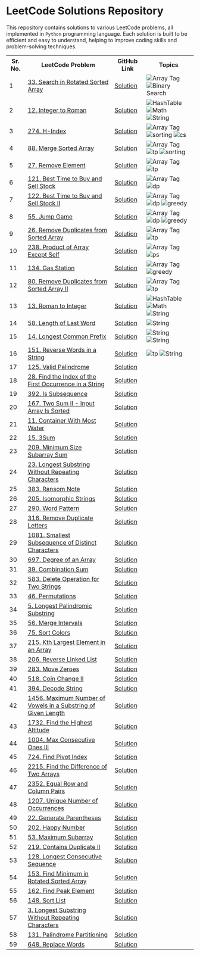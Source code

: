 # LeetCode Solutions Repository

This repository contains solutions to various LeetCode problems, all implemented in `Python` programming language. Each solution is built to be efficient and easy to understand, helping to improve coding skills and problem-solving techniques.

<table>
  <tr>
    <th>Sr. No.</th>
    <th>LeetCode Problem</th>
    <th>GitHub Link</th>
    <th>Topics</th>
  </tr>
  <tr>
    <td>1</td>
    <td><a href="https://leetcode.com/problems/search-in-rotated-sorted-array/">33. Search in Rotated Sorted Array</a></td>
    <td><a href="https://github.com/AnkitaMungalpara/Leetcode-Solutions/blob/main/33_Search_in_Rotated_Sorted_Array.py">Solution</a></td>
    <td>
      <img src="https://img.shields.io/badge/Array-blue" alt="Array Tag">
      <img src="https://img.shields.io/badge/Binary%20Search-brightgreen" alt="Binary Search">      
    </td>
  </tr>
  <tr>
    <td>2</td>
    <td><a href="https://leetcode.com/problems/integer-to-roman/">12. Integer to Roman</a></td>
    <td><a href="https://github.com/AnkitaMungalpara/Leetcode-Solutions/blob/main/12_Integer_to_Roman.py">Solution</a></td>
    <td>
       <img src="https://img.shields.io/badge/Hash Table-orange" alt="HashTable">
       <img src="https://img.shields.io/badge/Math-grey" alt="Math">
       <img src="https://img.shields.io/badge/String-green" alt="String">
    </td>
  </tr>
  <tr>
    <td>3</td>
    <td><a href="https://leetcode.com/problems/h-index/">274. H-Index</a></td>
    <td><a href="https://github.com/AnkitaMungalpara/Leetcode-Solutions/blob/main/274_H_Index.py">Solution</a></td>
    <td>
       <img src="https://img.shields.io/badge/Array-blue" alt="Array Tag">
       <img src="https://img.shields.io/badge/Sorting-inactive" alt="sorting">
       <img src="https://img.shields.io/badge/Counting Sort-purple" alt="cs">
    </td>
  </tr>
  <tr>
    <td>4</td>
    <td><a href="https://leetcode.com/problems/merge-sorted-array/">88. Merge Sorted Array</a></td>
    <td><a href="https://github.com/AnkitaMungalpara/Leetcode-Solutions/blob/main/88_Merge_Sorted_Array.py">Solution</a></td>
    <td>
       <img src="https://img.shields.io/badge/Array-blue" alt="Array Tag">
       <img src="https://img.shields.io/badge/Two Pointers-blueviolet" alt="tp">
       <img src="https://img.shields.io/badge/Sorting-inactive" alt="sorting">
    </td>
  </tr>
  <tr>
    <td>5</td>
    <td><a href="https://leetcode.com/problems/remove-element/">27. Remove Element</a></td>
    <td><a href="https://github.com/AnkitaMungalpara/Leetcode-Solutions/blob/main/27_Remove_Element.py">Solution</a></td>
    <td>
       <img src="https://img.shields.io/badge/Array-blue" alt="Array Tag">
       <img src="https://img.shields.io/badge/Two Pointers-blueviolet" alt="tp">
    </td>
  </tr>
  <tr>
    <td>6</td>
    <td><a href="https://leetcode.com/problems/best-time-to-buy-and-sell-stock">121. Best Time to Buy and Sell Stock</a></td>
    <td><a href="https://github.com/AnkitaMungalpara/Leetcode-Solutions/blob/main/121_Best_Time_to_Buy_and_Sell_Stock.py">Solution</a></td>
    <td>
       <img src="https://img.shields.io/badge/Array-blue" alt="Array Tag">
       <img src="https://img.shields.io/badge/Dynamic Programming-critical" alt="dp">
    </td>
  </tr>
  <tr>
    <td>7</td>
    <td><a href="https://leetcode.com/problems/best-time-to-buy-and-sell-stock-ii">122. Best Time to Buy and Sell Stock II</a></td>
    <td><a href="https://github.com/AnkitaMungalpara/Leetcode-Solutions/blob/main/122_Best_Time_to_Buy_and_Sell_Stock_II.py">Solution</a></td>
    <td>
       <img src="https://img.shields.io/badge/Array-blue" alt="Array Tag">
       <img src="https://img.shields.io/badge/Dynamic Programming-critical" alt="dp">
       <img src="https://img.shields.io/badge/Greedy-black" alt="greedy">
    </td>
  </tr>
  <tr>
    <td>8</td>
    <td><a href="https://leetcode.com/problems/jump-game/">55. Jump Game</a></td>
    <td><a href="https://github.com/AnkitaMungalpara/Leetcode-Solutions/blob/main/55_Jump_Game.py">Solution</a></td>
    <td>
       <img src="https://img.shields.io/badge/Array-blue" alt="Array Tag">
       <img src="https://img.shields.io/badge/Dynamic Programming-critical" alt="dp">
       <img src="https://img.shields.io/badge/Greedy-black" alt="greedy">
    </td>
  </tr>
  <tr>
    <td>9</td>
    <td><a href="https://leetcode.com/problems/remove-duplicates-from-sorted-array/">26. Remove Duplicates from Sorted Array</a></td>
    <td><a href="https://github.com/AnkitaMungalpara/Leetcode-Solutions/blob/main/26_Remove_Duplicates_from_Sorted_Array.py">Solution</a></td>
    <td>
       <img src="https://img.shields.io/badge/Array-blue" alt="Array Tag">
       <img src="https://img.shields.io/badge/Two Pointers-blueviolet" alt="tp">
    </td>
  </tr>
  <tr>
    <td>10</td>
    <td><a href="https://leetcode.com/problems/product-of-array-except-self/">238. Product of Array Except Self</a></td>
    <td><a href="https://github.com/AnkitaMungalpara/Leetcode-Solutions/blob/main/238_Product_of_Array_Except_Self.py">Solution</a></td>
    <td>
       <img src="https://img.shields.io/badge/Array-blue" alt="Array Tag">
       <img src="https://img.shields.io/badge/Prefix Sum-yellow" alt="ps">
    </td>
  </tr>
  <tr>
    <td>11</td>
    <td><a href="https://leetcode.com/problems/gas-station/">134. Gas Station</a></td>
    <td><a href="https://github.com/AnkitaMungalpara/Leetcode-Solutions/blob/main/134_Gas_Station.py">Solution</a></td>
    <td>
       <img src="https://img.shields.io/badge/Array-blue" alt="Array Tag">
       <img src="https://img.shields.io/badge/Greedy-black" alt="greedy">
    </td>
  </tr>
  <tr>
    <td>12</td>
    <td><a href="https://leetcode.com/problems/remove-duplicates-from-sorted-array-ii/">80. Remove Duplicates from Sorted Array II</a></td>
    <td><a href="https://github.com/AnkitaMungalpara/Leetcode-Solutions/blob/main/80_Remove_Duplicates_from_Sorted_Array_II.py">Solution</a></td>
    <td>
       <img src="https://img.shields.io/badge/Array-blue" alt="Array Tag">
       <img src="https://img.shields.io/badge/Two Pointers-blueviolet" alt="tp">
    </td>
  </tr>
  <tr>
    <td>13</td>
    <td><a href="https://leetcode.com/problems/roman-to-integer/">13. Roman to Integer</a></td>
    <td><a href="https://github.com/AnkitaMungalpara/Leetcode-Solutions/blob/main/13_Roman_to_Integer.py">Solution</a></td>
    <td>
       <img src="https://img.shields.io/badge/Hash Table-orange" alt="HashTable">
       <img src="https://img.shields.io/badge/Math-grey" alt="Math">
       <img src="https://img.shields.io/badge/String-green" alt="String">
    </td>
  </tr>
  <tr>
    <td>14</td>
    <td><a href="https://leetcode.com/problems/length-of-last-word/">58. Length of Last Word</a></td>
    <td><a href="https://github.com/AnkitaMungalpara/Leetcode-Solutions/blob/main/58_Length_of_Last_Word.py">Solution</a></td>
    <td>
       <img src="https://img.shields.io/badge/String-green" alt="String">
    </td>
  </tr>
  <tr>
    <td>15</td>
    <td><a href="https://leetcode.com/problems/longest-common-prefix/">14. Longest Common Prefix</a></td>
    <td><a href="https://github.com/AnkitaMungalpara/Leetcode-Solutions/blob/main/14_Longest_Common_Prefix.py">Solution</a></td>
    <td>
       <img src="https://img.shields.io/badge/String-green" alt="String">
       <img src="https://img.shields.io/badge/Trie-pink" alt="String">
    </td>
  </tr>
  <tr>
    <td>16</td>
    <td><a href="https://leetcode.com/problems/reverse-words-in-a-string/">151. Reverse Words in a String</a></td>
    <td><a href="https://github.com/AnkitaMungalpara/Leetcode-Solutions/blob/main/151_Reverse_Words_in_a_String.py">Solution</a></td>
    <td>
       <img src="https://img.shields.io/badge/Two Pointers-blueviolet" alt="tp">
      <img src="https://img.shields.io/badge/String-green" alt="String">
    </td>
  </tr>
  <tr>
    <td>17</td>
    <td><a href="https://leetcode.com/problems/valid-palindrome/">125. Valid Palindrome</a></td>
    <td><a href="https://github.com/AnkitaMungalpara/Leetcode-Solutions/blob/main/125_Valid_Palindrome.py">Solution</a></td>
  </tr>
  <tr>
    <td>18</td>
    <td><a href="https://leetcode.com/problems/find-the-index-of-the-first-occurrence-in-a-string/">28. Find the Index of the First Occurrence in a String</a></td>
    <td><a href="https://github.com/AnkitaMungalpara/Leetcode-Solutions/blob/main/28_Find_Index_of_the_First_Occurrence_in_String.py">Solution</a></td>
  </tr>
  <tr>
    <td>19</td>
    <td><a href="https://leetcode.com/problems/is-subsequence/">392. Is Subsequence</a></td>
    <td><a href="https://github.com/AnkitaMungalpara/Leetcode-Solutions/blob/main/392_Is_Subsequence.py">Solution</a></td>
  </tr>
  <tr>
    <td>20</td>
    <td><a href="https://leetcode.com/problems/two-sum-ii-input-array-is-sorted/">167. Two Sum II - Input Array Is Sorted</a></td>
    <td><a href="https://github.com/AnkitaMungalpara/Leetcode-Solutions/blob/main/167_Two_Sum%20_II_Input_Array_Is_Sorted.py">Solution</a></td>
  </tr>
  <tr>
    <td>21</td>
    <td><a href="https://leetcode.com/problems/container-with-most-water/">11. Container With Most Water</a></td>
    <td><a href="https://github.com/AnkitaMungalpara/Leetcode-Solutions/blob/main/11_Container_With_Most_Water.py">Solution</a></td>
  </tr>
  <tr>
    <td>22</td>
    <td><a href="https://leetcode.com/problems/3sum/">15. 3Sum</a></td>
    <td><a href="https://github.com/AnkitaMungalpara/Leetcode-Solutions/blob/main/15_3Sum.py">Solution</a></td>
  </tr>
  <tr>
    <td>23</td>
    <td><a href="https://leetcode.com/problems/minimum-size-subarray-sum/">209. Minimum Size Subarray Sum</a></td>
    <td><a href="https://github.com/AnkitaMungalpara/Leetcode-Solutions/blob/main/209_Minimum_Size_Subarray_Sum.py">Solution</a></td>
  </tr>
  <tr>
    <td>24</td>
    <td><a href="https://leetcode.com/problems/longest-substring-without-repeating-characters/">23. Longest Substring Without Repeating Characters</a></td>
    <td><a href="https://github.com/AnkitaMungalpara/Leetcode-Solutions/blob/main/3_Longest_Substring_Without_Repeating_Characters.py">Solution</a></td>
  </tr>
  <tr>
    <td>25</td>
    <td><a href="https://leetcode.com/problems/ransom-note/">383. Ransom Note</a></td>
    <td><a href="https://github.com/AnkitaMungalpara/Leetcode-Solutions/blob/main/383_Ransom_Note.py">Solution</a></td>
  </tr>
  <tr>
    <td>26</td>
    <td><a href="https://leetcode.com/problems/isomorphic-strings/">205. Isomorphic Strings</a></td>
    <td><a href="https://github.com/AnkitaMungalpara/Leetcode-Solutions/blob/main/205_Isomorphic_Strings.py">Solution</a></td>
  </tr>
  <tr>
    <td>27</td>
    <td><a href="https://leetcode.com/problems/word-pattern/">290. Word Pattern</a></td>
    <td><a href="https://github.com/AnkitaMungalpara/Leetcode-Solutions/blob/main/290_Word_Pattern.py">Solution</a></td>
  </tr>
  <tr>
    <td>28</td>
    <td><a href="https://leetcode.com/problems/remove-duplicate-letters/">316. Remove Duplicate Letters</a></td>
    <td><a href="https://github.com/AnkitaMungalpara/Leetcode-Solutions/blob/main/316_Remove_Duplicate_Letters.py">Solution</a></td>
  </tr>
  <tr>
    <td>29</td>
    <td><a href="https://leetcode.com/problems/smallest-subsequence-of-distinct-characters/">1081. Smallest Subsequence of Distinct Characters</a></td>
    <td><a href="https://github.com/AnkitaMungalpara/Leetcode-Solutions/blob/main/1081_Smallest_Subsequence_of_Distinct%20_Characters.py">Solution</a></td>
  </tr>
  <tr>
    <td>30</td>
    <td><a href="https://leetcode.com/problems/degree-of-an-array/">697. Degree of an Array</a></td>
    <td><a href="https://github.com/AnkitaMungalpara/Leetcode-Solutions/blob/main/697_Degree_of_an_Array.py">Solution</a></td>
  </tr>
  <tr>
    <td>31</td>
    <td><a href="https://leetcode.com/problems/combination-sum/">39. Combination Sum</a></td>
    <td><a href="https://github.com/AnkitaMungalpara/Leetcode-Solutions/blob/main/39_Combination_Sum.py">Solution</a></td>
  </tr>
  <tr>
    <td>32</td>
    <td><a href="https://leetcode.com/problems/delete-operation-for-two-strings/">583. Delete Operation for Two Strings</a></td>
    <td><a href="https://github.com/AnkitaMungalpara/Leetcode-Solutions/blob/main/583_Delete_Operation_for_Two_Strings.py">Solution</a></td>
  </tr>
  <tr>
    <td>33</td>
    <td><a href="https://leetcode.com/problems/permutations/">46. Permutations</a></td>
    <td><a href="https://github.com/AnkitaMungalpara/Leetcode-Solutions/blob/main/46_Permutations.py">Solution</a></td>
  </tr>
  <tr>
    <td>34</td>
    <td><a href="https://leetcode.com/problems/longest-palindromic-substring/">5. Longest Palindromic Substring</a></td>
    <td><a href="https://github.com/AnkitaMungalpara/Leetcode-Solutions/blob/main/5_Longest_Palindromic_Substring.py">Solution</a></td>
  </tr>
  <tr>
    <td>35</td>
    <td><a href="https://leetcode.com/problems/merge-intervals/">56. Merge Intervals</a></td>
    <td><a href="https://github.com/AnkitaMungalpara/Leetcode-Solutions/blob/main/56_Merge_Intervals.py">Solution</a></td>
  </tr>
  <tr>
    <td>36</td>
    <td><a href="https://leetcode.com/problems/sort-colors/">75. Sort Colors</a></td>
    <td><a href="https://github.com/AnkitaMungalpara/Leetcode-Solutions/blob/main/75_Sort_Colors.py">Solution</a></td>
  </tr>
  <tr>
    <td>37</td>
    <td><a href="https://leetcode.com/problems/kth-largest-element-in-an-array/">215. Kth Largest Element in an Array</a></td>
    <td><a href="https://github.com/AnkitaMungalpara/Leetcode-Solutions/blob/main/215_Kth_Largest_Element_in_an_Array.py">Solution</a></td>
  </tr>
  <tr>
    <td>38</td>
    <td><a href="https://leetcode.com/problems/reverse-linked-list/">206. Reverse Linked List</a></td>
    <td><a href="https://github.com/AnkitaMungalpara/Leetcode-Solutions/blob/main/206_Reverse_Linked_List.py">Solution</a></td>
  </tr>
  <tr>
    <td>39</td>
    <td><a href="https://leetcode.com/problems/move-zeroes/">283. Move Zeroes</a></td>
    <td><a href="https://github.com/AnkitaMungalpara/Leetcode-Solutions/blob/main/283_Move_Zeroes.py">Solution</a></td>
  </tr>
  <tr>
    <td>40</td>
    <td><a href="https://leetcode.com/problems/coin-change-ii/">518. Coin Change II</a></td>
    <td><a href="https://github.com/AnkitaMungalpara/Leetcode-Solutions/blob/main/518_Coin_Change_II.py">Solution</a></td>
  </tr>
  <tr>
    <td>41</td>
    <td><a href="https://leetcode.com/problems/decode-string/">394. Decode String</a></td>
    <td><a href="https://github.com/AnkitaMungalpara/Leetcode-Solutions/blob/main/394_Decode_String.py">Solution</a></td>
  </tr>
  <tr>
    <td>42</td>
    <td><a href="https://leetcode.com/problems/maximum-number-of-vowels-in-a-substring-of-given-length/">1456. Maximum Number of Vowels in a Substring of Given Length</a></td>
    <td><a href="https://github.com/AnkitaMungalpara/Leetcode-Solutions/blob/main/1456_Maximum_Number_of_Vowels_in_a_Substring_of_Given_Length.py">Solution</a></td>
  </tr>
  <tr>
    <td>43</td>
    <td><a href="https://leetcode.com/problems/find-the-highest-altitude/">1732. Find the Highest Altitude</a></td>
    <td><a href="https://github.com/AnkitaMungalpara/Leetcode-Solutions/blob/main/1732_Find_the_Highest_Altitude.py">Solution</a></td>
  </tr>
  <tr>
    <td>44</td>
    <td><a href="https://leetcode.com/problems/max-consecutive-ones-iii/">1004. Max Consecutive Ones III</a></td>
    <td><a href="https://github.com/AnkitaMungalpara/Leetcode-Solutions/blob/main/1004_Max_Consecutive_Ones_III.py">Solution</a></td>
  </tr>
  <tr>
    <td>45</td>
    <td><a href="https://leetcode.com/problems/find-pivot-index/">724. Find Pivot Index</a></td>
    <td><a href="https://github.com/AnkitaMungalpara/Leetcode-Solutions/blob/main/724_Find_Pivot_Index.py">Solution</a></td>
  </tr>
  <tr>
    <td>46</td>
    <td><a href="https://leetcode.com/problems/find-the-difference-of-two-arrays/">2215. Find the Difference of Two Arrays</a></td>
    <td><a href="https://github.com/AnkitaMungalpara/Leetcode-Solutions/blob/main/2215_Find_the_Difference_of_Two_Arrays.py">Solution</a></td>
  </tr>
  <tr>
    <td>47</td>
    <td><a href="https://leetcode.com/problems/equal-row-and-column-pairs/">2352. Equal Row and Column Pairs</a></td>
    <td><a href="https://github.com/AnkitaMungalpara/Leetcode-Solutions/blob/main/2352_Equal_Row_and_Column_Pairs.py">Solution</a></td>
  </tr>
  <tr>
    <td>48</td>
    <td><a href="https://leetcode.com/problems/unique-number-of-occurrences/">1207. Unique Number of Occurrences</a></td>
    <td><a href="https://github.com/AnkitaMungalpara/Leetcode-Solutions/blob/main/1207._Unique_Number_of_Occurrences.py">Solution</a></td>
  </tr>
  <tr>
    <td>49</td>
    <td><a href="https://leetcode.com/problems/generate-parentheses/">22. Generate Parentheses</a></td>
    <td><a href="https://github.com/AnkitaMungalpara/Leetcode-Solutions/blob/main/22_Generate_Parentheses.py">Solution</a></td>
  </tr>
  <tr>
    <td>50</td>
    <td><a href="https://leetcode.com/problems/happy-number/">202. Happy Number</a></td>
    <td><a href="https://github.com/AnkitaMungalpara/Leetcode-Solutions/blob/main/202_Happy_Number.py">Solution</a></td>
  </tr>
  <tr>
    <td>51</td>
    <td><a href="https://leetcode.com/problems/maximum-subarray/">53. Maximum Subarray</a></td>
    <td><a href="https://github.com/AnkitaMungalpara/Leetcode-Solutions/blob/main/53_Maximum_Subarray.py">Solution</a></td>
  </tr>
  <tr>
    <td>52</td>
    <td><a href="https://leetcode.com/problems/contains-duplicate-ii/">219. Contains Duplicate II</a></td>
    <td><a href="https://github.com/AnkitaMungalpara/Leetcode-Solutions/blob/main/219_Contains_Duplicate_II.py">Solution</a></td>
  </tr>
  <tr>
    <td>53</td>
    <td><a href="https://leetcode.com/problems/longest-consecutive-sequence/">128. Longest Consecutive Sequence</a></td>
    <td><a href="https://github.com/AnkitaMungalpara/Leetcode-Solutions/blob/main/128_Longest_Consecutive_Sequence.py">Solution</a></td>
  </tr>
  <tr>
    <td>54</td>
    <td><a href="https://leetcode.com/problems/find-minimum-in-rotated-sorted-array/">153. Find Minimum in Rotated Sorted Array</a></td>
    <td><a href="https://github.com/AnkitaMungalpara/Leetcode-Solutions/blob/main/153_Find_Minimum_in_Rotated_Sorted_Array.py">Solution</a></td>
  </tr>
  <tr>
    <td>55</td>
    <td><a href="https://leetcode.com/problems/find-peak-element/">162. Find Peak Element</a></td>
    <td><a href="https://github.com/AnkitaMungalpara/Leetcode-Solutions/blob/main/162_Find_Peak_Element.py">Solution</a></td>
  </tr>
  <tr>
    <td>56</td>
    <td><a href="https://leetcode.com/problems/sort-list/">148. Sort List</a></td>
    <td><a href="https://github.com/AnkitaMungalpara/Leetcode-Solutions/blob/main/148_Sort_List.py">Solution</a></td>
  </tr>
  <tr>
    <td>57</td>
    <td><a href="https://leetcode.com/problems/longest-substring-without-repeating-characters/">3. Longest Substring Without Repeating Characters</a></td>
    <td><a href="https://github.com/AnkitaMungalpara/Leetcode-Solutions/blob/main/3_Longest_Substring_Without_Repeating_Characters.py">Solution</a></td>
  </tr>
  <tr>
    <td>58</td>
    <td><a href="https://leetcode.com/problems/palindrome-partitioning/">131. Palindrome Partitioning</a></td>
    <td><a href="https://github.com/AnkitaMungalpara/Leetcode-Solutions/blob/main/131_Palindrome_Partitioning.py">Solution</a></td>
  </tr>
  <tr>
    <td>59</td>
    <td><a href="https://leetcode.com/problems/replace-words/">648. Replace Words</a></td>
    <td><a href="https://github.com/AnkitaMungalpara/Leetcode-Solutions/blob/main/648_Replace_Words.py">Solution</a></td>
  </tr>
  
</table>
